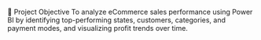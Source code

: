 📌 Project Objective
To analyze eCommerce sales performance using Power BI by identifying top-performing states, customers, categories, and payment modes, and visualizing profit trends over time.
